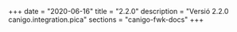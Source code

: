 +++
date        = "2020-06-16"
title       = "2.2.0"
description = "Versió 2.2.0 canigo.integration.pica"
sections    = "canigo-fwk-docs"
+++